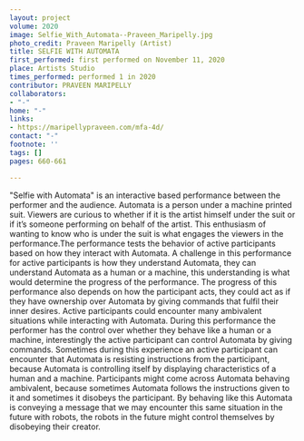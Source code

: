 ```yaml
---
layout: project
volume: 2020
image: Selfie_With_Automata--Praveen_Maripelly.jpg
photo_credit: Praveen Maripelly (Artist)
title: SELFIE WITH AUTOMATA
first_performed: first performed on November 11, 2020
place: Artists Studio
times_performed: performed 1 in 2020
contributor: PRAVEEN MARIPELLY
collaborators:
- "-"
home: "-"
links:
- https://maripellypraveen.com/mfa-4d/
contact: "-"
footnote: ''
tags: []
pages: 660-661

---
```


"Selfie with Automata" is an interactive based performance between the performer and the audience. Automata is a person under a machine printed suit. Viewers are curious to whether if it is the artist himself under the suit or if it’s someone performing on behalf of the artist. This enthusiasm of wanting to know who is under the suit is what engages the viewers in the performance.The performance tests the behavior of active participants based on how they interact with Automata. A challenge in this performance for active participants is how they understand Automata, they can understand Automata as a human or a machine, this understanding is what would determine the progress of the performance. The progress of this performance also depends on how the participant acts, they could act as if they have ownership over Automata by giving commands that fulfil their inner desires. Active participants could encounter many ambivalent situations while interacting with Automata. During this performance the performer has the control over whether they behave like a human or a machine, interestingly the active participant can control Automata by giving commands. Sometimes during this experience an active participant can encounter that Automata is resisting instructions from the participant, because Automata is controlling itself by displaying characteristics of a human and a machine. Participants might come across Automata behaving ambivalent, because sometimes Automata follows the instructions given to it and sometimes it disobeys the participant. By behaving like this Automata is conveying a message that we may encounter this same situation in the future with robots, the robots in the future might control themselves by disobeying their creator. 



